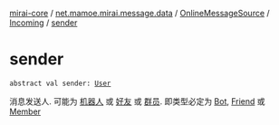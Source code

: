 [mirai-core](../../../index.md) / [net.mamoe.mirai.message.data](../../index.md) / [OnlineMessageSource](../index.md) / [Incoming](index.md) / [sender](./sender.md)

# sender

`abstract val sender: `[`User`](../../../net.mamoe.mirai.contact/-user/index.md)

消息发送人. 可能为 [机器人](../../../net.mamoe.mirai/-bot/index.md) 或 [好友](../../../net.mamoe.mirai.contact/-friend/index.md) 或 [群员](../../../net.mamoe.mirai.contact/-member/index.md).
即类型必定为 [Bot](../../../net.mamoe.mirai/-bot/index.md), [Friend](../../../net.mamoe.mirai.contact/-friend/index.md) 或 [Member](../../../net.mamoe.mirai.contact/-member/index.md)

